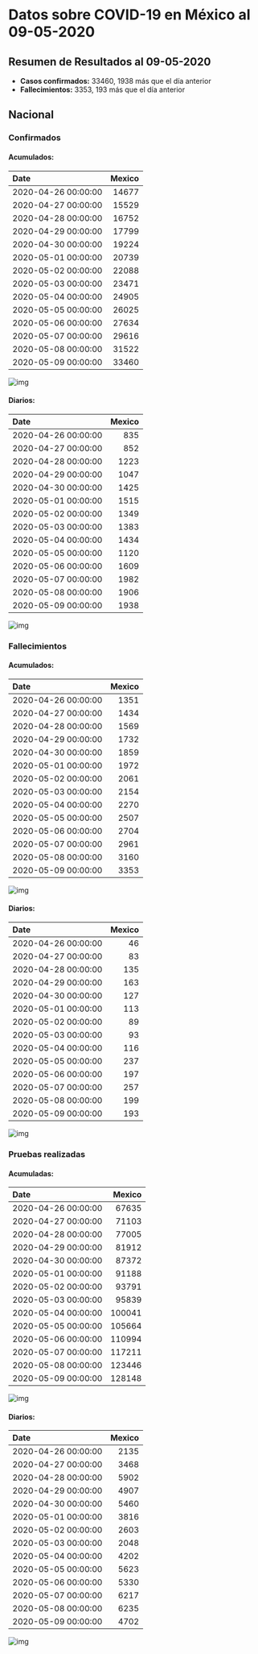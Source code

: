 # Datos sobre COVID-19 en México al 09-05-2020

## Resumen de Resultados al 09-05-2020

- **Casos confirmados:** 33460, 1938 más que el día anterior
- **Fallecimientos:** 3353, 193 más que el día anterior

## Nacional

### Confirmados

#### Acumulados:

| Date                |   Mexico |
|:--------------------|---------:|
| 2020-04-26 00:00:00 |    14677 |
| 2020-04-27 00:00:00 |    15529 |
| 2020-04-28 00:00:00 |    16752 |
| 2020-04-29 00:00:00 |    17799 |
| 2020-04-30 00:00:00 |    19224 |
| 2020-05-01 00:00:00 |    20739 |
| 2020-05-02 00:00:00 |    22088 |
| 2020-05-03 00:00:00 |    23471 |
| 2020-05-04 00:00:00 |    24905 |
| 2020-05-05 00:00:00 |    26025 |
| 2020-05-06 00:00:00 |    27634 |
| 2020-05-07 00:00:00 |    29616 |
| 2020-05-08 00:00:00 |    31522 |
| 2020-05-09 00:00:00 |    33460 |

![img](img/mex_confirmados_ac.png)

#### Diarios:

| Date                |   Mexico |
|:--------------------|---------:|
| 2020-04-26 00:00:00 |      835 |
| 2020-04-27 00:00:00 |      852 |
| 2020-04-28 00:00:00 |     1223 |
| 2020-04-29 00:00:00 |     1047 |
| 2020-04-30 00:00:00 |     1425 |
| 2020-05-01 00:00:00 |     1515 |
| 2020-05-02 00:00:00 |     1349 |
| 2020-05-03 00:00:00 |     1383 |
| 2020-05-04 00:00:00 |     1434 |
| 2020-05-05 00:00:00 |     1120 |
| 2020-05-06 00:00:00 |     1609 |
| 2020-05-07 00:00:00 |     1982 |
| 2020-05-08 00:00:00 |     1906 |
| 2020-05-09 00:00:00 |     1938 |

![img](img/mex_confirmados_dia.png)

### Fallecimientos

#### Acumulados:

| Date                |   Mexico |
|:--------------------|---------:|
| 2020-04-26 00:00:00 |     1351 |
| 2020-04-27 00:00:00 |     1434 |
| 2020-04-28 00:00:00 |     1569 |
| 2020-04-29 00:00:00 |     1732 |
| 2020-04-30 00:00:00 |     1859 |
| 2020-05-01 00:00:00 |     1972 |
| 2020-05-02 00:00:00 |     2061 |
| 2020-05-03 00:00:00 |     2154 |
| 2020-05-04 00:00:00 |     2270 |
| 2020-05-05 00:00:00 |     2507 |
| 2020-05-06 00:00:00 |     2704 |
| 2020-05-07 00:00:00 |     2961 |
| 2020-05-08 00:00:00 |     3160 |
| 2020-05-09 00:00:00 |     3353 |

![img](img/mex_muertos_ac.png)

#### Diarios:

| Date                |   Mexico |
|:--------------------|---------:|
| 2020-04-26 00:00:00 |       46 |
| 2020-04-27 00:00:00 |       83 |
| 2020-04-28 00:00:00 |      135 |
| 2020-04-29 00:00:00 |      163 |
| 2020-04-30 00:00:00 |      127 |
| 2020-05-01 00:00:00 |      113 |
| 2020-05-02 00:00:00 |       89 |
| 2020-05-03 00:00:00 |       93 |
| 2020-05-04 00:00:00 |      116 |
| 2020-05-05 00:00:00 |      237 |
| 2020-05-06 00:00:00 |      197 |
| 2020-05-07 00:00:00 |      257 |
| 2020-05-08 00:00:00 |      199 |
| 2020-05-09 00:00:00 |      193 |

![img](img/mex_muertos_dia.png)

### Pruebas realizadas

#### Acumuladas:

| Date                |   Mexico |
|:--------------------|---------:|
| 2020-04-26 00:00:00 |    67635 |
| 2020-04-27 00:00:00 |    71103 |
| 2020-04-28 00:00:00 |    77005 |
| 2020-04-29 00:00:00 |    81912 |
| 2020-04-30 00:00:00 |    87372 |
| 2020-05-01 00:00:00 |    91188 |
| 2020-05-02 00:00:00 |    93791 |
| 2020-05-03 00:00:00 |    95839 |
| 2020-05-04 00:00:00 |   100041 |
| 2020-05-05 00:00:00 |   105664 |
| 2020-05-06 00:00:00 |   110994 |
| 2020-05-07 00:00:00 |   117211 |
| 2020-05-08 00:00:00 |   123446 |
| 2020-05-09 00:00:00 |   128148 |

![img](img/mex_pruebas_ac.png)

#### Diarios:

| Date                |   Mexico |
|:--------------------|---------:|
| 2020-04-26 00:00:00 |     2135 |
| 2020-04-27 00:00:00 |     3468 |
| 2020-04-28 00:00:00 |     5902 |
| 2020-04-29 00:00:00 |     4907 |
| 2020-04-30 00:00:00 |     5460 |
| 2020-05-01 00:00:00 |     3816 |
| 2020-05-02 00:00:00 |     2603 |
| 2020-05-03 00:00:00 |     2048 |
| 2020-05-04 00:00:00 |     4202 |
| 2020-05-05 00:00:00 |     5623 |
| 2020-05-06 00:00:00 |     5330 |
| 2020-05-07 00:00:00 |     6217 |
| 2020-05-08 00:00:00 |     6235 |
| 2020-05-09 00:00:00 |     4702 |

![img](img/mex_pruebas_dia.png)

